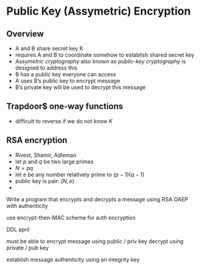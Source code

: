 # Public Key (Assymetric) Encryption

## Overview
- A and B share secret key K
- requires A and B to coordinate somehow to establish shared secret key
- *Assymetric cryptography* also known as *public-key cryptography* is designed to address this
- B has a public key everyone can access
- A uses B’s public key to encrypt message
- B’s private key will be used to decrypt this message
## Trapdoor$ one-way functions
- difficult to reverse if we do not know $K$
## RSA encryption
- Rivest, Shamir, Adleman
- let $p$ and $q$ be two large primes
- $N = pq$
- let $e$ be any number relatively prime to $(p-1)(q-1)$
- public key is pair: $(N, e)$
- 

Write a program that encrypts and decrypts a message using RSA OAEP
with authenticity

use encrypt-then-MAC scheme for auth encryption

DDL april

must be able to encrypt message using public / priv key
decrypt using private / pub key

establish message authenticity using an integrity key
